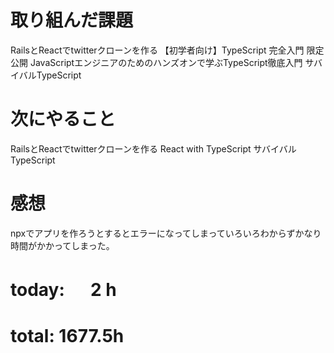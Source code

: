 # 取り組んだ課題
RailsとReactでtwitterクローンを作る 【初学者向け】TypeScript 完全入門 限定公開 JavaScriptエンジニアのためのハンズオンで学ぶTypeScript徹底入門 サバイバルTypeScript

# 次にやること
RailsとReactでtwitterクローンを作る React with TypeScript サバイバルTypeScript

# 感想
npxでアプリを作ろうとするとエラーになってしまっていろいろわからずかなり時間がかかってしまった。

# today: 　 2 h
# total: 1677.5h